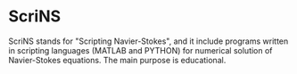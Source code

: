 # ScriNS
ScriNS stands for "Scripting Navier-Stokes", and it include programs written in scripting languages (MATLAB and PYTHON) for numerical solution of Navier-Stokes equations.  The main purpose is educational.
